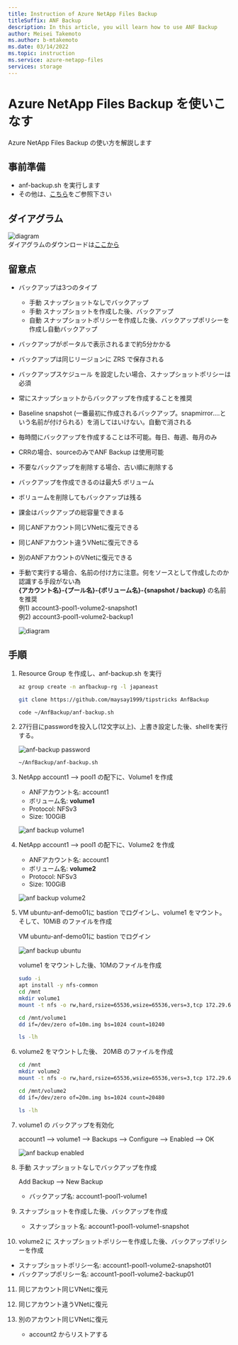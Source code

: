 ```yaml
---
title: Instruction of Azure NetApp Files Backup
titleSuffix: ANF Backup
description: In this article, you will learn how to use ANF Backup
author: Meisei Takemoto
ms.author: b-mtakemoto
ms.date: 03/14/2022
ms.topic: instruction
ms.service: azure-netapp-files
services: storage
---
```


# Azure NetApp Files Backup を使いこなす

Azure NetApp Files Backup の使い方を解説します

## 事前準備

* anf-backup.sh を実行します
* その他は、[こちら](https://github.com/maysay1999/anfdemo02/blob/main/anf-hands-on_prep.md)をご参照下さい

## ダイアグラム

![diagram](https://github.com/maysay1999/tipstricks/blob/main/images/anf_backup_diagram.png)  
  ダイアグラムのダウンロードは[ここから](https://github.com/maysay1999/tipstricks/blob/main/pdfs/220314_hands-on_diagram_anf_backup.pdf)

## 留意点

* バックアップは3つのタイプ  
  * 手動 スナップショットなしでバックアップ  
  * 手動 スナップショットを作成した後、バックアップ  
  * 自動 スナップショットポリシーを作成した後、バックアップポリシーを作成し自動バックアップ  

* バックアップがポータルで表示されるまで約5分かかる
* バックアップは同じリージョンに ZRS で保存される
* バックアップスケジュール を設定したい場合、スナップショットポリシーは必須
* 常にスナップショットからバックアップを作成することを推奨
* Baseline snapshot (一番最初に作成されるバックアップ。snapmirror....という名前が付けられる）を消してはいけない。自動で消される
* 毎時間にバックアップを作成することは不可能。毎日、毎週、毎月のみ
* CRRの場合、sourceのみでANF Backup は使用可能
* 不要なバックアップを削除する場合、古い順に削除する
* バックアップを作成できるのは最大5 ボリューム
* ボリュームを削除してもバックアップは残る
* 課金はバックアップの総容量できまる
* 同じANFアカウント同じVNetに復元できる
* 同じANFアカウント違うVNetに復元できる
* 別のANFアカウントのVNetに復元できる
* 手動で実行する場合、名前の付け方に注意。何をソースとして作成したのか認識する手段がない為  
  **{アカウント名}-{プール名}-{ボリューム名}-{snapshot / backup}** の名前を推奨  
  例1) account3-pool1-volume2-snapshot1  
  例2) account3-pool1-volume2-backup1  

  ![diagram](https://github.com/maysay1999/tipstricks/blob/main/images/anf_backup_sample.png)

## 手順

1. Resource Group を作成し、anf-backup.sh を実行

   ```bash
   az group create -n anfbackup-rg -l japaneast
   ```

   ```bash
   git clone https://github.com/maysay1999/tipstricks AnfBackup
   ```

   ```bash
   code ~/AnfBackup/anf-backup.sh
   ```

2. 27行目にpasswordを投入し(12文字以上)、上書き設定した後、shellを実行する。

   ![anf-backup password](https://github.com/maysay1999/tipstricks/blob/main/images/anf-backup-password.png)

   ```bash
   ~/AnfBackup/anf-backup.sh
   ```

3. NetApp account1 --> pool1 の配下に、Volume1 を作成

   * ANFアカウント名: account1
   * ボリューム名: **volume1**
   * Protocol: NFSv3
   * Size: 100GiB

   ![anf backup volume1](https://github.com/maysay1999/tipstricks/blob/main/images/anf_backup_vol1.png)

4. NetApp account1 --> pool1 の配下に、Volume2 を作成

   * ANFアカウント名: account1
   * ボリューム名: **volume2**
   * Protocol: NFSv3
   * Size: 100GiB

   ![anf backup volume2](https://github.com/maysay1999/tipstricks/blob/main/images/anf_backup_vol2.png)  

5. VM ubuntu-anf-demo01に bastion でログインし、volume1 をマウント。そして、10MiB のファイルを作成

   VM ubuntu-anf-demo01に bastion でログイン

   ![anf backup ubuntu](https://github.com/maysay1999/tipstricks/blob/main/images/anf_backup_ubuntu.png)

   volume1 をマウントした後、10Mのファイルを作成

   ```bash
   sudo -i
   apt install -y nfs-common
   cd /mnt
   mkdir volume1
   mount -t nfs -o rw,hard,rsize=65536,wsize=65536,vers=3,tcp 172.29.64.4:/volume1 volume1
   ```

   ```bash
   cd /mnt/volume1
   dd if=/dev/zero of=10m.img bs=1024 count=10240
   ```

   ```bash
   ls -lh
   ```

6. volume2 をマウントした後、 20MiB のファイルを作成

   ```bash
   cd /mnt
   mkdir volume2
   mount -t nfs -o rw,hard,rsize=65536,wsize=65536,vers=3,tcp 172.29.64.4:/volume2 volume2
   ```

   ```bash
   cd /mnt/volume2
   dd if=/dev/zero of=20m.img bs=1024 count=20480
   ```

   ```bash
   ls -lh
   ```

7. volume1 の バックアップを有効化

   account1 --> volume1 --> Backups --> Configure --> Enabled --> OK  

   ![anf backup enabled](https://github.com/maysay1999/tipstricks/blob/main/images/anf_backup_enabled.png)

8. 手動 スナップショットなしでバックアップを作成

   Add Backup --> New Backup  

   * バックアップ名: account1-pool1-volume1  

9. スナップショットを作成した後、バックアップを作成

   * スナップショット名: account1-pool1-volume1-snapshot

10. volume2 に スナップショットポリシーを作成した後、バックアップポリシーを作成

* スナップショットポリシー名: account1-pool1-volume2-snapshot01
* バックアップポリシー名: account1-pool1-volume2-backup01

11. 同じアカウント同じVNetに復元

12. 同じアカウント違うVNetに復元

13. 別のアカウント同じVNetに復元

    * account2 からリストアする  
